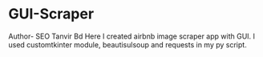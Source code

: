 # GUI-Scraper
Author- SEO Tanvir Bd
Here I created airbnb image scraper app with GUI.
I used customtkinter module, beautisulsoup and requests in my py script.
